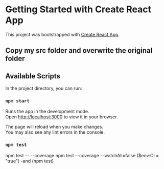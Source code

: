 # Getting Started with Create React App

This project was bootstrapped with [Create React App](https://github.com/facebook/create-react-app).

## Copy my src folder and overwrite the original folder

## Available Scripts

In the project directory, you can run:

### `npm start`

Runs the app in the development mode.\
Open [http://localhost:3000](http://localhost:3000) to view it in your browser.

The page will reload when you make changes.\
You may also see any lint errors in the console.

### `npm test`




npm test -- --coverage
npm test --coverage --watchAll=false
($env:CI = "true") -and (npm test)